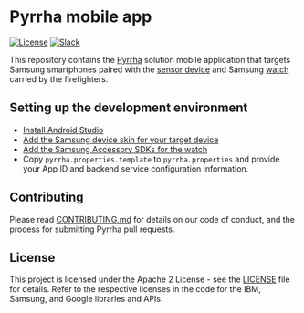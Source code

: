 # Pyrrha mobile app

[![License](https://img.shields.io/badge/License-Apache2-blue.svg)](https://www.apache.org/licenses/LICENSE-2.0) [![Slack](https://img.shields.io/static/v1?label=Slack&message=%23prometeo-pyrrha&color=blue)](https://callforcode.org/slack)

This repository contains the [Pyrrha](https://github.com/Pyrrha-Platform/Pyrrha) solution mobile application that targets Samsung smartphones paired with the [sensor device](https://github.com/Pyrrha-Platform/Pyrrha-Firmware) and Samsung [watch](https://github.com/Pyrrha-Platform/Pyrrha-Watch-App) carried by the firefighters.

## Setting up the development environment

- [Install Android Studio](https://developer.android.com/studio)
- [Add the Samsung device skin for your target device](https://developer.samsung.com/galaxy-emulator-skin/guide.html)
- [Add the Samsung Accessory SDKs for the watch](https://developer.samsung.com/galaxy-accessory)
- Copy `pyrrha.properties.template` to `pyrrha.properties` and provide your App ID and backend service configuration information.

## Contributing

Please read [CONTRIBUTING.md](CONTRIBUTING.md) for details on our code of conduct, and the process for submitting Pyrrha pull requests.

## License

This project is licensed under the Apache 2 License - see the [LICENSE](LICENSE) file for details. Refer to the respective licenses in the code for the IBM, Samsung, and Google libraries and APIs.
